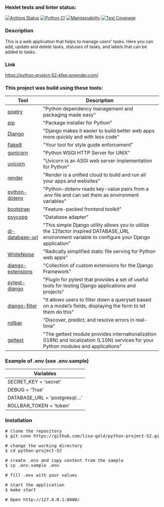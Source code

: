 ### Hexlet tests and linter status:
[![Actions Status](https://github.com/lisa-gold/python-project-52/actions/workflows/hexlet-check.yml/badge.svg)](https://github.com/lisa-gold/python-project-52/actions)
[![Python CI](https://github.com/lisa-gold/python-project-52/actions/workflows/pyci.yml/badge.svg)](https://github.com/lisa-gold/python-project-52/actions/workflows/pyci.yml)
[![Maintainability](https://api.codeclimate.com/v1/badges/96cb7230003f8dfa8d17/maintainability)](https://codeclimate.com/github/lisa-gold/python-project-52/maintainability)
[![Test Coverage](https://api.codeclimate.com/v1/badges/96cb7230003f8dfa8d17/test_coverage)](https://codeclimate.com/github/lisa-gold/python-project-52/test_coverage)

### Description
This is a web application that helps to manage users' tasks. Here you can add, update and delete tasks, statuses of tasks, and labels that can be added to tasks.

### Link 
https://python-project-52-kfee.onrender.com/

### This project was build using these tools:
| Tool                                                                        | Description                                             |
|-----------------------------------------------------------------------------|---------------------------------------------------------|
| [poetry](https://python-poetry.org/)                                        | "Python dependency management and packaging made easy"  |
| [pip](https://pypi.org/project/pip/)                                        | "Package installer for Python"                          |
| [Django](https://www.djangoproject.com/)                                    | "Django makes it easier to build better web apps more quickly and with less code" |
| [flake8](https://flake8.pycqa.org/)                                         | "Your tool for style guide enforcement" |
| [gunicorn](https://docs.gunicorn.org/en/stable/)                            | "Python WSGI HTTP Server for UNIX" |
| [uvicorn](https://www.uvicorn.org/)                                         | "Uvicorn is an ASGI web server implementation for Python" |
| [render](https://docs.render.com/)                                          | "Render is a unified cloud to build and run all your apps and websites" |
| [python-dotenv](https://pypi.org/project/python-dotenv/)                    | "Python-dotenv reads key-value pairs from a .env file and can set them as environment variables" |
| [bootstrap](https://getbootstrap.com/)                                      | "Feature-packed frontend toolkit" |
| [psycopg](https://www.psycopg.org/docs/index.html)                          | "Database adapter" |
| [dj-database-url](https://pypi.org/project/dj-database-url/)                | "This simple Django utility allows you to utilize the 12factor inspired DATABASE_URL environment variable to configure your Django application" |
| [WhiteNoise](https://whitenoise.readthedocs.io/en/stable/index.html)        | "Radically simplified static file serving for Python web apps" |
| [django-extensions](https://django-extensions.readthedocs.io/en/latest/)    | "Collection of custom extensions for the Django Framework" |
| [pytest-django](https://pytest-django.readthedocs.io/en/latest/)            | "Plugin for pytest that provides a set of useful tools for testing Django applications and projects" |
| [django-filter](https://django-filter.readthedocs.io/en/stable/)            | "It allows users to filter down a queryset based on a model’s fields, displaying the form to let them do this" |
| [rollbar](https://rollbar.com/)                                             | "Discover, predict, and resolve errors in real-time" |
| [gettext](https://docs.python.org/3/library/gettext.html)                   | "The gettext module provides internationalization (I18N) and localization (L10N) services for your Python modules and applications" |

### Example of .env (see .env.sample)
| Variables                      |
|-------------------------------|
| SECRET_KEY = 'secret'|
| DEBUG = 'True'|
| DATABASE_URL = 'postgresql:...'|
| ROLLBAR_TOKEN = 'token'|

### Installation
<pre>
# clone the repository
$ git cone https://github.com/lisa-gold/python-project-52.git

# change the working directory
$ cd python-project-52

# create .env and copy content from the sample
$ cp .env.sample .env

# fill .env with your values

# start the application
$ make start

# Open http://127.0.0.1:8000/
</pre>

